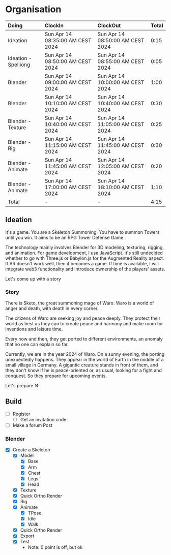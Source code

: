 # Organisation

| Doing                | ClockIn                          | ClockOut                         | Total |
| :------------------- | :------------------------------- | :------------------------------- | :---- |
| Ideation             | Sun Apr 14 08:35:00 AM CEST 2024 | Sun Apr 14 08:50:00 AM CEST 2024 | 0:15  |
| Ideation - Spelliong | Sun Apr 14 08:50:00 AM CEST 2024 | Sun Apr 14 08:55:00 AM CEST 2024 | 0:05  |
| Blender              | Sun Apr 14 09:00:00 AM CEST 2024 | Sun Apr 14 10:00:00 AM CEST 2024 | 1:00  |
| Blender              | Sun Apr 14 10:10:00 AM CEST 2024 | Sun Apr 14 10:40:00 AM CEST 2024 | 0:30  |
| Blender - Texture    | Sun Apr 14 10:40:00 AM CEST 2024 | Sun Apr 14 11:05:00 AM CEST 2024 | 0:25  |
| Blender - Rig        | Sun Apr 14 11:15:00 AM CEST 2024 | Sun Apr 14 11:45:00 AM CEST 2024 | 0:30  |
| Blender - Animate    | Sun Apr 14 11:45:00 AM CEST 2024 | Sun Apr 14 12:05:00 AM CEST 2024 | 0:20  |
| Blender - Animate    | Sun Apr 14 17:00:00 AM CEST 2024 | Sun Apr 14 18:10:00 AM CEST 2024 | 1:10  |
| Total                | -                                | -                                | 4:15  |

## Ideation

It's a game.
You are a Skeleton Summoning.
You have to summon Towers until you win.
It aims to be an RPG Tower Defense Game.

The technology mainly involves Blender for 3D modeling, texturing, rigging, and animation.
For game development, I use JavaScript.
It's still undecided whether to go with Three.js or Babylon.js for the Augmented Reality aspect. If AR doesn't work well, then it becomes a game.
If time is available, I will integrate web3 functionality and introduce ownership of the players' assets.

Let's come up with a story

### Story

There is Sketo, the great summoning mage of Waro.
Waro is a world of anger and death, with death in every corner.

The citizens of Waro are seeking joy and peace deeply.
They protect their world as best as they can to create peace and harmony and make room for inventions and leisure time.

Every now and then, they get ported to different environments, an anomaly that no one can explain so far.

Currently, we are in the year 2024 of Waro.
On a sunny evening, the porting unexpectedly happens.
They appear in the world of Earth in the middle of a small village in Germany.
A gigantic creature stands in front of them, and they don't know if he is peace-oriented or, as usual, looking for a fight and conquest.
So they prepare for upcoming events.

Let's prepare ⚒️

## Build

- [ ] Register
  - [ ] Get an invitation code
- [ ] Make a forum Post

### Blender

- [x] Create a Skeleton
  - [x] Model
    - [x] Base
    - [x] Arm
    - [x] Chest
    - [x] Legs
    - [x] Head
  - [x] Texture
  - [x] Quick Ortho Render
  - [x] Rig
  - [x] Animate
    - [x] TPose
    - [x] Idle
    - [x] Walk
  - [x] Quick Ortho Render
  - [x] Export
  - [x] Test
    - Note: 0 point is off, but ok
